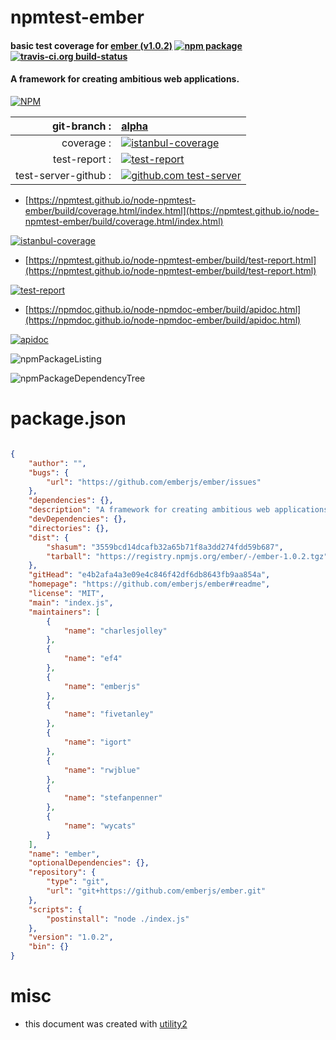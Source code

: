 # npmtest-ember

#### basic test coverage for  [ember (v1.0.2)](https://github.com/emberjs/ember#readme)  [![npm package](https://img.shields.io/npm/v/npmtest-ember.svg?style=flat-square)](https://www.npmjs.org/package/npmtest-ember) [![travis-ci.org build-status](https://api.travis-ci.org/npmtest/node-npmtest-ember.svg)](https://travis-ci.org/npmtest/node-npmtest-ember)

#### A framework for creating ambitious web applications.

[![NPM](https://nodei.co/npm/ember.png?downloads=true&downloadRank=true&stars=true)](https://www.npmjs.com/package/ember)

| git-branch : | [alpha](https://github.com/npmtest/node-npmtest-ember/tree/alpha)|
|--:|:--|
| coverage : | [![istanbul-coverage](https://npmtest.github.io/node-npmtest-ember/build/coverage.badge.svg)](https://npmtest.github.io/node-npmtest-ember/build/coverage.html/index.html)|
| test-report : | [![test-report](https://npmtest.github.io/node-npmtest-ember/build/test-report.badge.svg)](https://npmtest.github.io/node-npmtest-ember/build/test-report.html)|
| test-server-github : | [![github.com test-server](https://npmtest.github.io/node-npmtest-ember/GitHub-Mark-32px.png)](https://npmtest.github.io/node-npmtest-ember/build/app/index.html) | | build-artifacts : | [![build-artifacts](https://npmtest.github.io/node-npmtest-ember/glyphicons_144_folder_open.png)](https://github.com/npmtest/node-npmtest-ember/tree/gh-pages/build)|

- [https://npmtest.github.io/node-npmtest-ember/build/coverage.html/index.html](https://npmtest.github.io/node-npmtest-ember/build/coverage.html/index.html)

[![istanbul-coverage](https://npmtest.github.io/node-npmtest-ember/build/screenCapture.buildCi.browser.%252Ftmp%252Fbuild%252Fcoverage.lib.html.png)](https://npmtest.github.io/node-npmtest-ember/build/coverage.html/index.html)

- [https://npmtest.github.io/node-npmtest-ember/build/test-report.html](https://npmtest.github.io/node-npmtest-ember/build/test-report.html)

[![test-report](https://npmtest.github.io/node-npmtest-ember/build/screenCapture.buildCi.browser.%252Ftmp%252Fbuild%252Ftest-report.html.png)](https://npmtest.github.io/node-npmtest-ember/build/test-report.html)

- [https://npmdoc.github.io/node-npmdoc-ember/build/apidoc.html](https://npmdoc.github.io/node-npmdoc-ember/build/apidoc.html)

[![apidoc](https://npmdoc.github.io/node-npmdoc-ember/build/screenCapture.buildCi.browser.%252Ftmp%252Fbuild%252Fapidoc.html.png)](https://npmdoc.github.io/node-npmdoc-ember/build/apidoc.html)

![npmPackageListing](https://npmtest.github.io/node-npmtest-ember/build/screenCapture.npmPackageListing.svg)

![npmPackageDependencyTree](https://npmtest.github.io/node-npmtest-ember/build/screenCapture.npmPackageDependencyTree.svg)



# package.json

```json

{
    "author": "",
    "bugs": {
        "url": "https://github.com/emberjs/ember/issues"
    },
    "dependencies": {},
    "description": "A framework for creating ambitious web applications.",
    "devDependencies": {},
    "directories": {},
    "dist": {
        "shasum": "3559bcd14dcafb32a65b71f8a3dd274fdd59b687",
        "tarball": "https://registry.npmjs.org/ember/-/ember-1.0.2.tgz"
    },
    "gitHead": "e4b2afa4a3e09e4c846f42df6db8643fb9aa854a",
    "homepage": "https://github.com/emberjs/ember#readme",
    "license": "MIT",
    "main": "index.js",
    "maintainers": [
        {
            "name": "charlesjolley"
        },
        {
            "name": "ef4"
        },
        {
            "name": "emberjs"
        },
        {
            "name": "fivetanley"
        },
        {
            "name": "igort"
        },
        {
            "name": "rwjblue"
        },
        {
            "name": "stefanpenner"
        },
        {
            "name": "wycats"
        }
    ],
    "name": "ember",
    "optionalDependencies": {},
    "repository": {
        "type": "git",
        "url": "git+https://github.com/emberjs/ember.git"
    },
    "scripts": {
        "postinstall": "node ./index.js"
    },
    "version": "1.0.2",
    "bin": {}
}
```



# misc
- this document was created with [utility2](https://github.com/kaizhu256/node-utility2)
